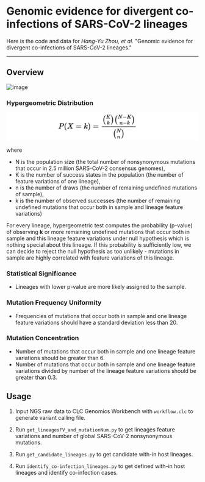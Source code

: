 # Genomic evidence for divergent co-infections of SARS-CoV-2 lineages

Here is the code and data for *Hang-Yu Zhou, et al.* "Genomic evidence for divergent co-infections of SARS-CoV-2 lineages."

***

## Overview
![image](https://github.com/wuaipinglab/SARS-CoV-2_co-infection/blob/main/img/Figure2.jpeg)

### Hypergeometric Distribution
![image](https://github.com/wuaipinglab/SARS-CoV-2_co-infection/blob/main/img/formula.png)

where
* N is the population size (the total number of nonsynonymous mutations that occur in 2.5 million SARS-CoV-2 consensus genomes), 
* K is the number of success states in the population (the number of feature variations of one lineage),
* n is the number of draws (the number of remaining undefined mutations of sample),
* k is the number of observed successes (the number of remaining undefined mutations that occur both in sample and lineage feature variations)

For every lineage, hypergeometric test computes the probability (p-value) of observing **k** or more remaining undefined mutations that occur both in sample and this lineage feature variations under null hypothesis which is nothing special about this lineage. If this probability is sufficiently low, we can decide to reject the null hypothesis as too unlikely - mutations in sample are highly correlated with feature variations of this lineage.

### Statistical Significance
* Lineages with lower p-value are more likely assigned to the sample.

### Mutation Frequency Uniformity
* Frequencies of mutations that occur both in sample and one lineage feature variations should have a standard deviation less than 20.

### Mutation Concentration
* Number of mutations that occur both in sample and one lineage feature variations should be greater than 6.
* Number of mutations that occur both in sample and one lineage feature variations divided by number of the lineage feature variations should be greater than 0.3.

## Usage
1. Input NGS raw data to CLC Genomics Workbench with `workflow.clc` to generate variant calling file.

2. Run `get_lineagesFV_and_mutationNum.py` to get lineages feature variations and number of global SARS-CoV-2 nonsynonymous mutations.

3. Run `get_candidate_lineages.py` to get candidate with-in host lineages.

4. Run `identify_co-infection_lineages.py` to get defined with-in host lineages and identify co-infection cases.
